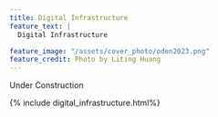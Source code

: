 ```yaml
---
title: Digital Infrastructure
feature_text: |
  Digital Infrastructure

feature_image: "/assets/cover_photo/oden2023.png"
feature_credit: Photo by Liting Huang
---
```


Under Construction

{% include digital_infrastructure.html%}
